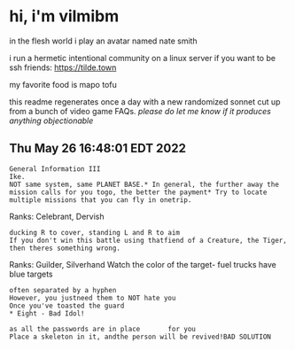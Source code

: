 # hi, i'm vilmibm

in the flesh world i play an avatar named nate smith

i run a hermetic intentional community on a linux server if you want to be ssh friends: https://tilde.town

my favorite food is mapo tofu

this readme regenerates once a day with a new randomized sonnet cut up from a bunch of video game FAQs.
_please do let me know if it produces anything objectionable_

## Thu May 26 16:48:01 EDT 2022

    General Information III
    Ike.
    NOT same system, same PLANET BASE.* In general, the further away the mission calls for you togo, the better the payment* Try to locate multiple missions that you can fly in onetrip.
      Ranks: Celebrant, Dervish
    
    ducking R to cover, standing L and R to aim
    If you don't win this battle using thatfiend of a Creature, the Tiger, then theres something wrong.
      Ranks: Guilder, Silverhand
    Watch the color of the target- fuel trucks have blue targets
    
    often separated by a hyphen
    However, you justneed them to NOT hate you
    Once you've toasted the guard
    * Eight - Bad Idol!
    
    as all the passwords are in place 		for you
    Place a skeleton in it, andthe person will be revived!BAD SOLUTION

